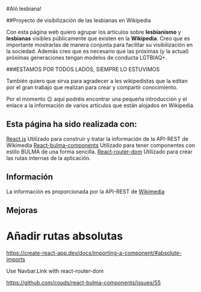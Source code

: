#Aló lesbiana!

##Proyecto de visibilización de las lesbianas en Wikipedia

Con esta página web quiero agrupar los artículos sobre
**lesbianismo** y **lesbianas**
visibles públicamente que existen en la **Wikipedia**. Creo que es
importante mostrarlas de manera conjunta para facilitar su
visibilización en la sociedad. Además creo que es necesario
que las próximas (y la actual) próximas generaciones tengan
modelos de conducta LGTBIAQ+.

###ESTAMOS POR TODOS LADOS, SIEMPRE LO ESTUVIMOS

También quiero que sirva para agradecer a les wikipedistas que
la editan por el gran trabajo que realizan para crear y
compartir conocimiento.

Por el momento 😉 aquí podréis encontrar una pequeña introducción y el enlace a la información de varios artículos que están alojados en Wikipedia.

## Esta página ha sido realizada con:

[React.js](https://react-bootstrap.github.io/)
Utilizado para construir y tratar la información de la API-REST de Wikimedia
[React-bulma-components](https://react-bulma.dev/en)
Utilizado para tener componentes con estilo BULMA de una forma sencilla.
[React-router-dom](https://reacttraining.com/react-router/web/guides/quick-start)
Utilizado para crear las rutas internas de la aplicación.

## Información

La información es proporcionada por la API-REST de [Wikimedia](https://www.mediawiki.org/wiki/Wikimedia_REST_API)

## Mejoras

# Añadir rutas absolutas

https://create-react-app.dev/docs/importing-a-component/#absolute-imports

Use Navbar.Link with react-router-dom

https://github.com/couds/react-bulma-components/issues/55
